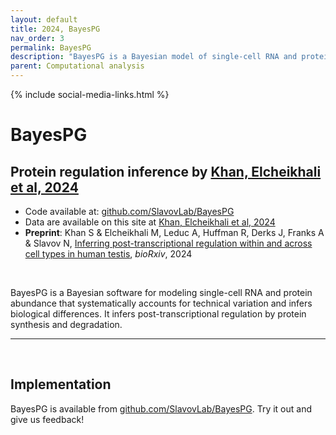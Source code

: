 ```yaml
---
layout: default
title: 2024, BayesPG
nav_order: 3
permalink: BayesPG
description: "BayesPG is a Bayesian model of single-cell RNA and protein abundance that systematically accounts for technical variation and infers biological differences | Slavov Laboratory"
parent: Computational analysis
---
```

{% include social-media-links.html %}

# BayesPG

## Protein regulation inference by [Khan, Elcheikhali et al, 2024][BayesPG_Preprint]
 * Code available at: [github.com/SlavovLab/BayesPG](https://github.com/SlavovLab/BayesPG)
 * Data are available on this site at [Khan, Elcheikhali et al, 2024](Khan_Elcheikhali_et_al_2024)
 * **Preprint**:  Khan S & Elcheikhali M, Leduc A, Huffman R, Derks J, Franks A & Slavov N, [Inferring post-transcriptional regulation within and across cell types in human testis][BayesPG_Preprint], *bioRxiv*, 2024

&nbsp;



BayesPG is a Bayesian software for modeling single-cell RNA and protein abundance that systematically accounts for technical variation and infers biological differences.  It infers post-transcriptional regulation by protein synthesis and degradation.

---


&nbsp;

## Implementation
BayesPG is available from [github.com/SlavovLab/BayesPG](https://github.com/SlavovLab/BayesPG). Try it out and give us feedback!

&nbsp;  

&nbsp;


&nbsp;  

&nbsp;

&nbsp;


&nbsp;

&nbsp;

[BayesPG_Preprint]: https://www.biorxiv.org/content/10.1101/2024.10.08.617313v1.full  "Bayesian software for modeling single-cell RNA and protein abundance that systematically accounts for technical variation and infers biological differences"


&nbsp;

&nbsp;

&nbsp;

&nbsp;

&nbsp;

&nbsp;

&nbsp;

&nbsp;

&nbsp;

&nbsp;

&nbsp;
